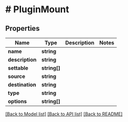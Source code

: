 # # PluginMount

## Properties

Name | Type | Description | Notes
------------ | ------------- | ------------- | -------------
**name** | **string** |  |
**description** | **string** |  |
**settable** | **string[]** |  |
**source** | **string** |  |
**destination** | **string** |  |
**type** | **string** |  |
**options** | **string[]** |  |

[[Back to Model list]](../../README.md#models) [[Back to API list]](../../README.md#endpoints) [[Back to README]](../../README.md)
